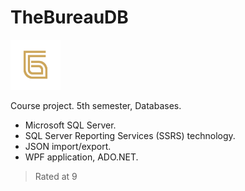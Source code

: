 # TheBureauDB

<img src="https://github.com/Pasyagitka/TheBureauDB/blob/master/TheBureau/Resources/Images/logo_light.jpg" width="80px" height="auto">

Course project. 5th semester, Databases.
  - Microsoft SQL Server.
  - SQL Server Reporting Services (SSRS) technology.
  - JSON import/export.
  - WPF application, ADO.NET.
  
> Rated at 9
